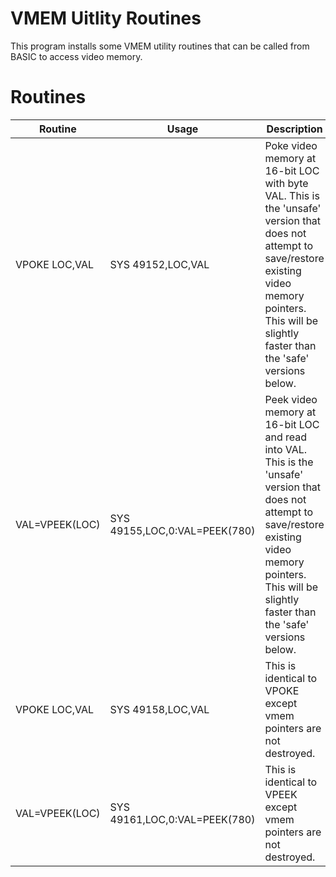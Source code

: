 # VMEM Uitlity Routines

This program installs some VMEM utility routines that can be called from BASIC to access video memory.

# Routines

Routine         | Usage              | Description
----------------|--------------------|------------------
VPOKE LOC,VAL   | SYS 49152,LOC,VAL  | Poke video memory at 16-bit LOC with byte VAL. This is the 'unsafe' version that does not attempt to save/restore existing video memory pointers. This will be slightly faster than the 'safe' versions below.
VAL=VPEEK(LOC)  | SYS 49155,LOC,0:VAL=PEEK(780) | Peek video memory at 16-bit LOC and read into VAL. This is the 'unsafe' version that does not attempt to save/restore existing video memory pointers. This will be slightly faster than the 'safe' versions below.
VPOKE LOC,VAL   | SYS 49158,LOC,VAL  | This is identical to VPOKE except vmem pointers are not destroyed.
VAL=VPEEK(LOC)  | SYS 49161,LOC,0:VAL=PEEK(780) | This is identical to VPEEK except vmem pointers are not destroyed.
